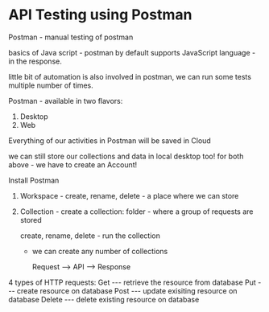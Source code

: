 # API Testing using Postman


Postman - manual testing of postman

basics of Java script - postman by default supports JavaScript language - in the response.

little bit of automation is also involved in postman, we can run some tests multiple number of times.

Postman - available in two flavors:
1) Desktop
2) Web


Everything of our activities in Postman will be saved in Cloud

we can still store our collections and data in local desktop too!  for both above - we have to create an Account!



Install Postman

1) Workspace - create, rename, delete - a place where we can store 
2) Collection - create a collection: folder - where a group of requests are stored
   
   create, rename, delete - run the collection

   - we can create any number of collections

     Request --> API --> Response

4 types of HTTP requests:
     Get --- retrieve the resource from database
     Put --- create resource on database
     Post  --- update exisiting resource on database
     Delete --- delete existing resource on database


     
